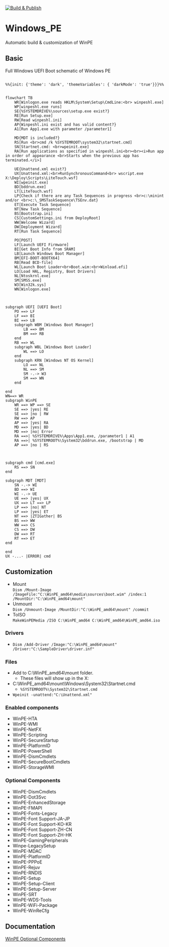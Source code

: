 [![Build & Publish](https://github.com/Kipjr/Windows_PE/actions/workflows/main.yml/badge.svg?branch=master)](https://github.com/Kipjr/Windows_PE/actions/workflows/main.yml)
# Windows_PE
Automatic build &amp; customization of WinPE

## Basic

Full Windows UEFI Boot schematic of Windows PE


```mermaid

%%{init: {'theme': 'dark', 'themeVariables': { 'darkMode': 'true'}}}%%


flowchart TB
    WR[Winlogon.exe reads HKLM\System\Setup\CmdLine:<br> winpeshl.exe]
    WP[winpeshl.exe runs]
    SE{%SYSTEMDRIVE%\sources\setup.exe exist?}
    RE[Run Setup.exe]
    RW[Read winpeshl.ini]
    AP{Winpeshl.ini exist and has valid content?}
    A1[Run App1.exe with parameter /parameter1]

    MD{MDT is included?}
    RS[Run <br>cmd /k %SYSTEMROOT\system32\startnet.cmd]
    SN[Startnet.cmd: <br>wpeinit.exe]
    RA[Run applications as specified in winpeshl.ini<br><br><i>Run app in order of appearance <br>Starts when the previous app has terminated.</i>]

    UE{Unattend.xml exist?}
    UX[Unattend.xml:<br>RunSynchronousCommand<br> wscript.exe X:\Deploy\Scripts\LiteTouch.wsf]
    WI[wpeinit.exe]
    BD[bddrun.exe]
    LT[LiteTouch.wsf]
    LP{Check if there are any Task Sequences in progress <br>c:\minint and/or <br>c:\_SMSTaskSequence\TSEnv.dat}
    ET[Execute Task Sequence]
    NT[New Task Sequence]
    BS[Bootstrap.ini]
    CS[CustomSettings.ini from DeployRoot]
    WW[Welcome Wizard]
    DW[Deployment Wizard]
    RT[Run Task Sequence]

    PO[POST]
    LF[Launch UEFI Firmware]
    BI[Get Boot Info from SRAM]
    LB[Launch Windows Boot Manager]
    BM[EFI-BOOT-BOOTX64]
    RB[Read BCD-file]
    WL[Launch Boot Loader<br>Boot.wim:<br>Winload.efi]
    LO[Load HAL, Registry, Boot Drivers]
    NL[Ntoskrnl.exe]
    SM[SMSS.exe]
    W3[Win32k.sys]
    WN[Winlogon.exe]



subgraph UEFI [UEFI Boot]
    PO ==> LF
    LF ==> BI
    BI ==> LB
    subgraph WBM [Windows Boot Manager]
        LB ==> BM
        BM ==> RB
    end
    RB ==> WL
    subgraph WBL [Windows Boot Loader]
        WL ==> LO
    end
    subgraph KRN [Windows NT OS Kernel]
        LO ==> NL
        NL ==> SM
        SM -.-> W3
        SM ==> WN
    end

end
WN==> WR
subgraph WinPE
    WR ==> WP ==> SE
    SE ==> |yes| RE
    SE ==> |no | RW
    RW ==> AP
    AP ==> |yes| RA
    MD ==> |yes| BD
    MD ==> |no| Error
    RA ==>| %SYSTEMDRIVE%\Apps\App1.exe, /parameter1 | A1
    RA ==>| %SYSTEMROOT%\System32\bddrun.exe, /bootstrap | MD
    AP ==> |no | RS



subgraph cmd [cmd.exe]
    RS ==> SN
end
    
subgraph MDT [MDT]
    SN -.-> WI
    BD ==> WI
    WI -.-> UE
    UE ==> |yes| UX
    UX ==> LT ==> LP
    LP ==> |no| NT
    LP ==> |yes| ET
    NT ==> |ZTIGather| BS
    BS ==> WW
    WW ==> CS
    CS ==> DW
    DW ==> RT
    RT ==> ET
end

end
UX -...- |ERROR| cmd

```


## Customization
- Mount <br>`Dism /Mount-Image /ImageFile:"C:\WinPE_amd64\media\sources\boot.wim" /index:1 /MountDir:"C:\WinPE_amd64\mount"`
- Unmount <br> `Dism /Unmount-Image /MountDir:"C:\WinPE_amd64\mount" /commit`
- ToISO <br> `MakeWinPEMedia /ISO C:\WinPE_amd64 C:\WinPE_amd64\WinPE_amd64.iso`

### Drivers
- `Dism /Add-Driver /Image:"C:\WinPE_amd64\mount" /Driver:"C:\SampleDriver\driver.inf"`

### Files
- Add to C:\WinPE_amd64\mount folder. 
  - These files will show up in the X:
- C:\WinPE_amd64\mount\Windows\System32\Startnet.cmd
  - `%SYSTEMROOT%\System32\Startnet.cmd`
- `Wpeinit -unattend:"C:\Unattend.xml"`
### Enabled components
- WinPE-HTA
- WinPE-WMI
- WinPE-NetFX
- WinPE-Scripting
- WinPE-SecureStartup
- WinPE-PlatformID
- WinPE-PowerShell
- WinPE-DismCmdlets
- WinPE-SecureBootCmdlets
- WinPE-StorageWMI
### Optional Components

- WinPE-DismCmdlets
- WinPE-Dot3Svc
- WinPE-EnhancedStorage
- WinPE-FMAPI
- WinPE-Fonts-Legacy
- WinPE-Font Support-JA-JP
- WinPE-Font Support-KO-KR
- WinPE-Font Support-ZH-CN
- WinPE-Font Support-ZH-HK
- WinPE-GamingPeripherals
- Winpe-LegacySetup
- WinPE-MDAC
- WinPE-PlatformID
- WinPE-PPPoE
- WinPE-Rejuv
- WinPE-RNDIS
- WinPE-Setup
- WinPE-Setup-Client
- WinPE-Setup-Server
- WinPE-SRT
- WinPE-WDS-Tools
- WinPE-WiFi-Package
- WinPE-WinReCfg
## Documentation

[WinPE Optional Components](https://docs.microsoft.com/en-us/windows-hardware/manufacture/desktop/winpe-add-packages--optional-components-reference?view=windows-11)

